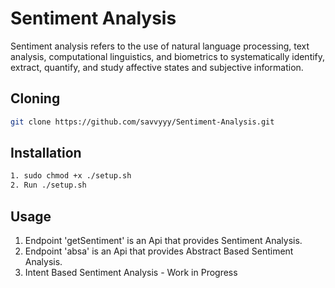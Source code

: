 # Sentiment Analysis

Sentiment analysis refers to the use of natural language processing, text analysis, computational linguistics, and biometrics to systematically identify, extract, quantify, and study affective states and subjective information.



## Cloning

```bash
git clone https://github.com/savvyyy/Sentiment-Analysis.git
```



## Installation

```bash
1. sudo chmod +x ./setup.sh
2. Run ./setup.sh
```
## Usage

1. Endpoint 'getSentiment' is an Api that provides Sentiment Analysis.
2. Endpoint 'absa' is an Api that provides Abstract Based Sentiment Analysis.
3. Intent Based Sentiment Analysis - Work in Progress